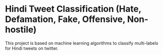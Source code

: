 # Hindi Tweet Classification (Hate, Defamation, Fake, Offensive, Non-hostile)
This project is based on machine learning algorithms to classify multi-labels for Hindi tweets on twitter.
